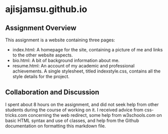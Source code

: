 # ajisjamsu.github.io

## Assignment Overview
This assignment is a website containing three pages:
- index.html: A homepage for the site, containing a picture of me and links to the other website aspects.
- bio.html: A bit of background information about me.
- resume.html: An account of my academic and professional achievements.
A single stylesheet, titled indexstyle.css, contains all the style details for the project.

## Collaboration and Discussion
I spent about 8 hours on the assignment, and did not seek help from other students during the course of working on it. I received advice from css-tricks.com concerning the web redirect, some help from w3schools.com on basic HTML syntax and use of classes, and help from the Github documentation on formatting this markdown file.